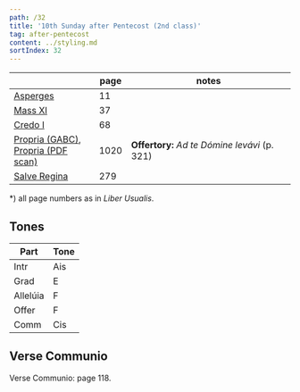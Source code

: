 ```yaml
---
path: /32
title: '10th Sunday after Pentecost (2nd class)'
tag: after-pentecost
content: ../styling.md
sortIndex: 32
---
```


|   | page | notes   |
|---|---|---|
| [Asperges](/pdf/asperges.pdf) | 11 ||
| [Mass XI](/pdf/xi.pdf) | 37 ||
| [Credo I](/pdf/credo-i.pdf) | 68 ||
| [Propria (GABC)](https://bbloomf.github.io/jgabc/propers.html#sunday=Pent10),<br>[Propria (PDF scan)](/pdf/10th-sunday-after-pentecost.pdf)  | 1020 | **Offertory:** _Ad te Dómine levávi_ (p. 321) |
| [Salve Regina](/pdf/salve-regina.pdf)  | 279  ||

*) all page numbers as in _Liber Usualis_.

## Tones

| Part  | Tone |
|---|---|
| Intr | Ais |
| Grad | E |
| Allelúia | F |
| Offer | F |
| Comm | Cis |

## Verse Communio
Verse Communio: page 118.
